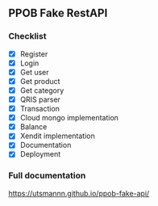 ## PPOB Fake RestAPI

### Checklist
- [x] Register
- [x] Login
- [x] Get user
- [x] Get product
- [x] Get category
- [x] QRIS parser
- [x] Transaction
- [x] Cloud mongo implementation
- [x] Balance
- [x] Xendit implementation
- [x] Documentation
- [x] Deployment

### Full documentation

https://utsmannn.github.io/ppob-fake-api/

